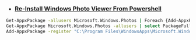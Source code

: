 * ### [Re-Install Windows Photo Viewer From Powershell](http://www.winhelponline.com/blog/reinstall-photos-app-windows-10/)
```sh
Get-AppxPackage -allusers Microsoft.Windows.Photos | Foreach {Add-AppxPackage -DisableDevelopmentMode -Register "$($_.InstallLocation)\AppXManifest.xml"}
Get-AppxPackage Microsoft.Windows.Photos -allusers | select PackageFullName
Add-AppxPackage -register "C:\Program Files\WindowsApps\Microsoft.Windows.Photos_2018.18011.13110.0_x64__8wekyb3d8bbwe\AppxManifest.xml" -DisableDevelopmentMode
```
